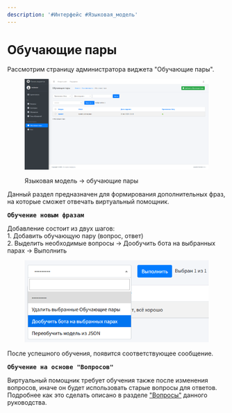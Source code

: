```yaml
---
description: '#Интерфейс #Языковая_модель'
---
```


# Обучающие пары

Рассмотрим страницу администратора виджета "Обучающие пары".

<figure><img src=".gitbook/assets/image.png" alt=""><figcaption><p>Языковая модель -> обучающие пары</p></figcaption></figure>

Данный раздел предназначен для формирования дополнительных фраз, на которые сможет отвечать виртуальный помощник.&#x20;

<kbd>**Обучение новым фразам**</kbd>

Добавление состоит из двух шагов:\
&#x20;      1\. Добавить обучающую пару (вопрос, ответ)\
&#x20;      2\. Выделить необходимые вопросы -> Дообучить бота на выбранных парах -> Выполнить

<figure><img src=".gitbook/assets/image (1).png" alt=""><figcaption></figcaption></figure>

После успешного обучения, появится соответствующее сообщение.

<kbd>**Обучение на основе "Вопросов"**</kbd>

Виртуальный помощник требует обучения также после изменения вопросов, иначе он будет использовать старые вопросы для ответов. Подробнее как это сделать описано в разделе ["Вопросы"](rukovodstvo-polzovatelya/voprosy.md) данного руководства.
